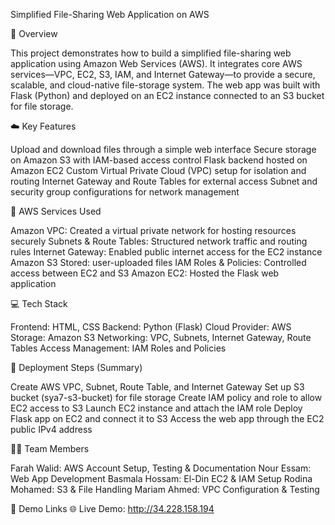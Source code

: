 Simplified File-Sharing Web Application on AWS

📖 Overview

This project demonstrates how to build a simplified file-sharing web application using Amazon Web Services (AWS).
It integrates core AWS services—VPC, EC2, S3, IAM, and Internet Gateway—to provide a secure, scalable, and cloud-native file-storage system.
The web app was built with Flask (Python) and deployed on an EC2 instance connected to an S3 bucket for file storage.

☁️ Key Features

Upload and download files through a simple web interface
Secure storage on Amazon S3 with IAM-based access control
Flask backend hosted on Amazon EC2
Custom Virtual Private Cloud (VPC) setup for isolation and routing
Internet Gateway and Route Tables for external access
Subnet and security group configurations for network management

🧱 AWS Services Used

Amazon VPC:	Created a virtual private network for hosting resources securely
Subnets & Route Tables:	Structured network traffic and routing rules
Internet Gateway:	Enabled public internet access for the EC2 instance
Amazon S3	Stored: user-uploaded files
IAM Roles & Policies:	Controlled access between EC2 and S3
Amazon EC2:	Hosted the Flask web application

💻 Tech Stack

Frontend: HTML, CSS
Backend: Python (Flask)
Cloud Provider: AWS
Storage: Amazon S3
Networking: VPC, Subnets, Internet Gateway, Route Tables
Access Management: IAM Roles and Policies

🚀 Deployment Steps (Summary)

Create AWS VPC, Subnet, Route Table, and Internet Gateway
Set up S3 bucket (sya7-s3-bucket) for file storage
Create IAM policy and role to allow EC2 access to S3
Launch EC2 instance and attach the IAM role
Deploy Flask app on EC2 and connect it to S3
Access the web app through the EC2 public IPv4 address

👩‍💻 Team Members

Farah Walid: AWS Account Setup, Testing & Documentation
Nour Essam:	Web App Development
Basmala Hossam: El-Din	EC2 & IAM Setup
Rodina Mohamed:	S3 & File Handling
Mariam Ahmed:	VPC Configuration & Testing

🔗 Demo Links
🌐 Live Demo: http://34.228.158.194

